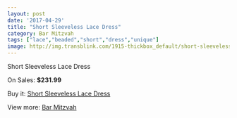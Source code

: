 ```yaml
---
layout: post
date: '2017-04-29'
title: "Short Sleeveless Lace Dress"
category: Bar Mitzvah
tags: ["lace","beaded","short","dress","unique"]
image: http://img.transblink.com/1915-thickbox_default/short-sleeveless-lace-dress.jpg
---
```

Short Sleeveless Lace Dress

On Sales: **$231.99**
<a href="https://www.transblink.com/en/bar-mitzvah/627-short-sleeveless-lace-dress.html"><amp-img layout="responsive" width="600" height="600" src="//img.transblink.com/1915-thickbox_default/short-sleeveless-lace-dress.jpg" alt="Short Sleeveless Lace Dress 0" /></a>
<a href="https://www.transblink.com/en/bar-mitzvah/627-short-sleeveless-lace-dress.html"><amp-img layout="responsive" width="600" height="600" src="//img.transblink.com/1917-thickbox_default/short-sleeveless-lace-dress.jpg" alt="Short Sleeveless Lace Dress 1" /></a>
<a href="https://www.transblink.com/en/bar-mitzvah/627-short-sleeveless-lace-dress.html"><amp-img layout="responsive" width="600" height="600" src="//img.transblink.com/1916-thickbox_default/short-sleeveless-lace-dress.jpg" alt="Short Sleeveless Lace Dress 2" /></a>

Buy it: [Short Sleeveless Lace Dress](https://www.transblink.com/en/bar-mitzvah/627-short-sleeveless-lace-dress.html "Short Sleeveless Lace Dress")

View more: [Bar Mitzvah](https://www.transblink.com/en/2-bar-mitzvah "Bar Mitzvah")